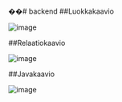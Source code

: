 ��#   b a c k e n d 
 
##Luokkakaavio

![image](https://github.com/DeltaTeam-hh/backend/assets/89454122/c3e7d770-a57f-490d-96d9-e0e3e5bae63f)


##Relaatiokaavio

![image](https://github.com/DeltaTeam-hh/backend/assets/89454122/717d087c-9c9c-4fca-a000-15de7725d382)

##Javakaavio

![image](https://github.com/DeltaTeam-hh/backend/assets/89454122/2574f591-1797-4660-bd57-30a306dc6723)





 
